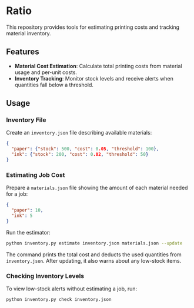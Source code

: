 # Ratio

This repository provides tools for estimating printing costs and tracking material inventory.

## Features
- **Material Cost Estimation**: Calculate total printing costs from material usage and per-unit costs.
- **Inventory Tracking**: Monitor stock levels and receive alerts when quantities fall below a threshold.

## Usage

### Inventory File
Create an `inventory.json` file describing available materials:

```json
{
  "paper": {"stock": 500, "cost": 0.05, "threshold": 100},
  "ink": {"stock": 200, "cost": 0.02, "threshold": 50}
}
```

### Estimating Job Cost
Prepare a `materials.json` file showing the amount of each material needed for a job:

```json
{
  "paper": 10,
  "ink": 5
}
```

Run the estimator:

```bash
python inventory.py estimate inventory.json materials.json --update
```

The command prints the total cost and deducts the used quantities from `inventory.json`. After updating, it also warns about any low-stock items.

### Checking Inventory Levels
To view low-stock alerts without estimating a job, run:

```bash
python inventory.py check inventory.json
```
